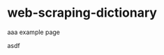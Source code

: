 # web-scraping-dictionary

aaa
example page
<!---
![1](https://user-images.githubusercontent.com/79875767/126273408-96951cf5-cc3b-40f4-8f1a-b886f2a35e3a.png)
![2](https://user-images.githubusercontent.com/79875767/126273421-06699614-0115-4d0b-9d38-31bbb5806989.png)
![3](https://user-images.githubusercontent.com/79875767/126273428-feba8255-01cd-4eb1-b403-9eb414d091e3.png)
--->
asdf
